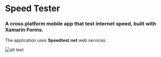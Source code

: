 # Speed Tester
### A cross platform mobile app that test internet speed, built with Xamarin Forms.
The application uses **Speedtest.net** web services.

![alt text](https://i.imgur.com/IHQoHQs.gif)
